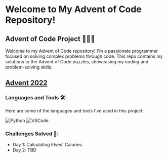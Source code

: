 # Welcome to My Advent of Code Repository!

## Advent of Code Project 🧑🏾‍💻

Welcome to my Advent of Code repository! I'm a passionate programmer focused on solving complex problems through code. This repo contains my solutions to the Advent of Code puzzles, showcasing my coding and problem-solving skills.

## [Advent 2022](https://github.com/banestal/Advent2022)

### Languages and Tools 🛠️:

Here are some of the languages and tools I've used in this project:

![Python](https://img.shields.io/badge/-Python-333333?style=flat&logo=python)
![VSCode](https://img.shields.io/badge/-VSCode-333333?style=flat&logo=visual-studio-code)

### Challenges Solved 🎯:

- Day 1: Calculating Elves' Calories
- Day 2: TBD
